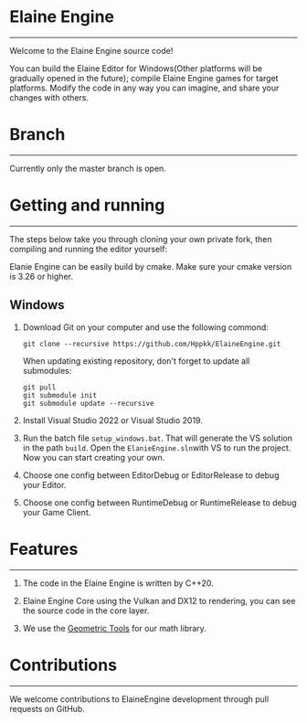 # Elaine Engine

-----------------

Welcome to the Elaine Engine source code!

You can build the Elaine Editor for Windows(Other platforms will be gradually opened in the future); compile Elaine Engine games for target platforms. Modify the code in any way you can imagine, and share your changes with others.

# Branch

-----------------------

Currently only the master branch is open.

# Getting  and running

------------------------

The steps below take you through cloning your own private fork, then compiling and running the editor yourself:

Elanie Engine can be easily build by cmake. Make sure your cmake version is 3.26 or higher.

## Windows

1. Download Git on your computer and use the following commond:
   
   ```
   git clone --recursive https://github.com/Hppkk/ElaineEngine.git
   ```
   
   When updating existing repository, don't forget to update all submodules:
   
   ```
   git pull
   git submodule init
   git submodule update --recursive
   ```

2. Install Visual Studio 2022 or Visual Studio 2019. 

3. Run the batch file `setup_windows.bat`. That will generate the VS solution in the path `build`. Open the `ElanieEngine.sln`with VS to run the project. Now you can start creating your own.

4. Choose one config between EditorDebug or EditorRelease  to debug your Editor.

5. Choose one config between RuntimeDebug or RuntimeRelease to debug your Game Client.

# Features

-----------------------------

1. The code in the Elaine Engine is written by C++20. 

2. Elaine Engine Core using the Vulkan and DX12 to rendering, you can see the source code in the core layer.

3. We use the [Geometric Tools](http://www.geometrictools.com/) for our math library.

# Contributions

---------------------------

We welcome contributions to ElaineEngine development through pull requests on GitHub.